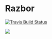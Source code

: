 # Razbor

[![Travis Build Status](https://travis-ci.org/suhr/razbor.svg?branch=master)](https://travis-ci.org/suhr/razbor)

![](https://i.imgur.com/0oGNYGk.jpg)
